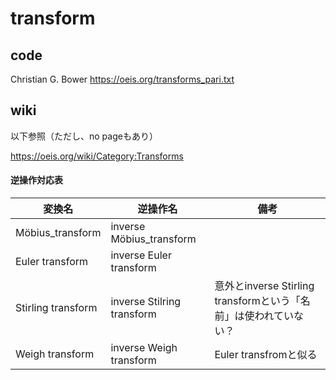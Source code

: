 # transform

## code

Christian G. Bower https://oeis.org/transforms_pari.txt

## wiki

以下参照（ただし、no pageもあり）

https://oeis.org/wiki/Category:Transforms


#### 逆操作対応表

| 変換名 | 逆操作名 | 備考 |
| --- | --- | --- |
| Möbius_transform    | inverse Möbius_transform |  |
| Euler transform     | inverse Euler transform  |  |
| Stirling transform  | inverse Stilring transform  | 意外とinverse Stirling transformという「名前」は使われていない？ |
| Weigh transform     | inverse Weigh transform  | Euler transfromと似る |
